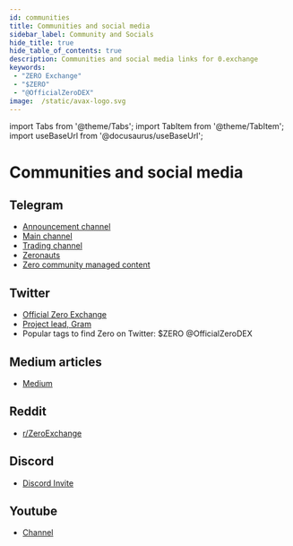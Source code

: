```yaml
---
id: communities
title: Communities and social media
sidebar_label: Community and Socials
hide_title: true
hide_table_of_contents: true
description: Communities and social media links for 0.exchange
keywords:
 - "ZERO Exchange"
 - "$ZERO"
 - "@OfficialZeroDEX"
image:  /static/avax-logo.svg
---
```


import Tabs from '@theme/Tabs';
import TabItem from '@theme/TabItem';
import useBaseUrl from '@docusaurus/useBaseUrl';

# Communities and social media

## Telegram
* [Announcement channel](https://t.me/ZeroExchangeAnn)
* [Main channel](https://t.me/ZeroExchangeCommunity)
* [Trading channel](https://t.me/zeroexchangetrading)
* [Zeronauts](https://t.me/ZeroExchangeArmy)
* [Zero community managed content](https://t.me/ZeroHodlersCommunity)


## Twitter
* [Official Zero Exchange](https://twitter.com/OfficialZeroDEX)
* [Project lead, Gram](https://twitter.com/GramCustodian)
* Popular tags to find Zero on Twitter: $ZERO @OfficialZeroDEX

## Medium articles
* [Medium](https://medium.com/@OfficialZeroDex)

## Reddit
* [r/ZeroExchange](https://www.reddit.com/r/ZeroExchange/)

## Discord
* [Discord Invite](https://discord.gg/2BZJyN5z)

## Youtube
* [Channel](https://www.youtube.com/playlist?list=PLUrP9cz-3kCehfLJRhulrizJQ_4cOcpy4)
